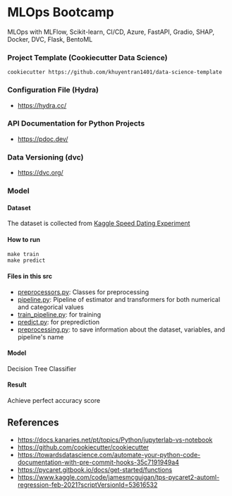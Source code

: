 # MLOps Bootcamp

MLOps with MLFlow, Scikit-learn, CI/CD, Azure, FastAPI, Gradio, SHAP, Docker, DVC, Flask, BentoML

### Project Template (Cookiecutter Data Science)

```
cookiecutter https://github.com/khuyentran1401/data-science-template
```

### Configuration File (Hydra)

- https://hydra.cc/

### API Documentation for Python Projects

- https://pdoc.dev/

### Data Versioning (dvc)

- https://dvc.org/


### Model 

#### Dataset

The dataset is collected from [Kaggle Speed Dating Experiment](https://www.kaggle.com/annavictoria/speed-dating-experiment)

#### How to run 
```
make train
make predict
```
#### Files in this src

* [preprocessors.py](./src/preprocessors.py): Classes for preprocessing
* [pipeline.py](./src/pipeline.py): Pipeline of estimator and transformers for both numerical and categorical values 
* [train_pipeline.py](./src/train_pipeline.py): for training 
* [predict.py](./src/predict.py): for preprediction
* [preprocessing.py](./src/config/preprocessing.py): to save information about the dataset, variables, and pipeline's name


#### Model

Decision Tree Classifier

#### Result

Achieve perfect accuracy score


## References

- https://docs.kanaries.net/pt/topics/Python/jupyterlab-vs-notebook
- https://github.com/cookiecutter/cookiecutter
- https://towardsdatascience.com/automate-your-python-code-documentation-with-pre-commit-hooks-35c7191949a4
- https://pycaret.gitbook.io/docs/get-started/functions
- https://www.kaggle.com/code/jamesmcguigan/tps-pycaret2-automl-regression-feb-2021?scriptVersionId=53616532

